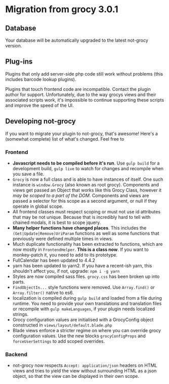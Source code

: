 # Migration from grocy 3.0.1

## Database
Your database will be automatically upgraded to the latest not-grocy version.

## Plug-ins
Plugins that only add server-side php code still work without problems (this includes barcode lookup plugins).

Plugins that touch frontend code are incompatible. Contact the plugin author for support. 
Unfortunately, due to the way grocys views and their associated scripts work, it's impossible 
to continue supporting these scripts and improve the speed of the UI.

## Developing not-grocy

If you want to migrate your plugin to not-grocy, that's awesome! Here's a (somewhat complete) list of what's changed.
Feel free to 

### Frontend

- **Javascript needs to be compiled before it's run**. Use `gulp build` for a development build, `gulp live` to
  watch for changes and recompile when you save a file.
- `Grocy` is now a full class and is able to have instances of itself. 
   One such instance is `window.Grocy` (also known as root grocy). Components and views get passed an Object
   that works like this Grocy Class, however it *may be scoped to a part of the DOM*. Components and views
   are passed a selector for this scope as a second argument, or null if they operate in global scope.
- All frontend classes must respect scoping or must not use id attributes that may be not unique. Because that is
  incredibly hard to tell with chained modals, it is best to scope jquery.
- **Many helper functions have changed places**. This includes the `(Get|Update|Remove)UriParam` functions as well
  as some functions that previously were defined multiple times in views.
- Much duplicate functionality has been extracted to functions, which are now mostly in `FrontendHelper`. 
  **This is a class now**. If you want to monkey-patch it, you need to add to its prototype.
- FullCalendar has been updated to 4.4.2
- yarn has been updated to yarn2. If you have a recent-ish yarn, this shouldn't affect you, if not, upgrade: `npm i -g yarn`
- Styles are now compiled sass files. `grocy.css` has been broken up into parts.
- `FindObjectIn...` style functions were removed. Use `Array.find()` or `Array.filter()` native to es6.
- localization is compiled during `gulp build` and loaded from a file during runtime. You need to provide your own
  translations and translation files or recompile with `gulp makeLanguages`, if your plugin needs localized
  strings.
- Grocy configuration values are initialised with a GrocyConfig object constructed in `views/layout/default.blade.php`
- Blade views enforce a stricter regime on where you can override grocy configuration values. Use the new blocks
  `grocyConfigProps` and `forceUserSettings` to add scoped overrides.

### Backend
- not-grocy now respects `Accept: application/json` headers on HTML views and tries to yield the view without
  surrounding HTML as a json object, so that the view can be displayed in their own scope.